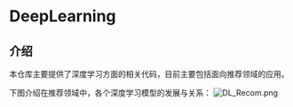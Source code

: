 # DeepLearning

## 介绍
本仓库主要提供了深度学习方面的相关代码，目前主要包括面向推荐领域的应用。

下图介绍在推荐领域中，各个深度学习模型的发展与关系：
![DL_Recom.png](https://gitee.com/xiaoziqi0624/deep-learning/blob/master/pic/DL_Recom.png)